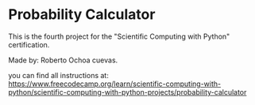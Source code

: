 # Probability Calculator

This is the fourth project for the "Scientific Computing with Python" certification.

Made by: Roberto Ochoa cuevas.

you can find all instructions at: https://www.freecodecamp.org/learn/scientific-computing-with-python/scientific-computing-with-python-projects/probability-calculator
